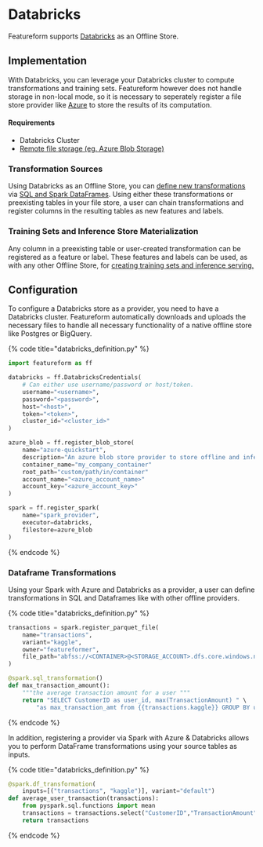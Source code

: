 # Databricks

Featureform supports [Databricks](https://www.databricks.com) as an Offline Store.

## Implementation <a href="#implementation" id="implementation"></a>
With Databricks, you can leverage your Databricks cluster to compute transformations and training sets. Featureform however does not handle storage in non-local mode, so it is necessary to seperately register a file store provider like [Azure](azure.md) to store the results of its computation.

#### Requirements
* Databricks Cluster
* [Remote file storage (eg. Azure Blob Storage)](azure.md)

### Transformation Sources

Using Databricks as an Offline Store, you can [define new transformations](../getting-started/transforming-data.md) via [SQL and Spark DataFrames](https://spark.apache.org/docs/latest/sql-programming-guide.html). Using either these transformations or preexisting tables in your file store, a user can chain transformations and register columns in the resulting tables as new features and labels.

### Training Sets and Inference Store Materialization

Any column in a preexisting table or user-created transformation can be registered as a feature or label. These features and labels can be used, as with any other Offline Store, for [creating training sets and inference serving.](../getting-started/defining-features-labels-and-training-sets.md)

## Configuration <a href="#configuration" id="configuration"></a>

To configure a Databricks store as a provider, you need to have a Databricks cluster. Featureform automatically downloads and uploads the necessary files to handle all necessary functionality of a native offline store like Postgres or BigQuery.


{% code title="databricks_definition.py" %}
```python
import featureform as ff

databricks = ff.DatabricksCredentials(
    # Can either use username/password or host/token.
    username="<username>",
    password="<password>",
    host="<host>",
    token="<token>",
    cluster_id="<cluster_id>"
)

azure_blob = ff.register_blob_store(
    name="azure-quickstart",
    description="An azure blob store provider to store offline and inference data" # Optional
    container_name="my_company_container"
    root_path="custom/path/in/container"
    account_name="<azure_account_name>"
    account_key="<azure_account_key>" 
)

spark = ff.register_spark(
    name="spark_provider",
    executor=databricks,
    filestore=azure_blob
)

```
{% endcode %}

### Dataframe Transformations
Using your Spark with Azure and Databricks as a provider, a user can define transformations in SQL and Dataframes like with other offline providers.

{% code title="databricks_definition.py" %}
```python
transactions = spark.register_parquet_file(
    name="transactions",
    variant="kaggle",
    owner="featureformer",
    file_path="abfss://<CONTAINER>@<STORAGE_ACCOUNT>.dfs.core.windows.net/source_datasets/transaction_short.csv",
)

@spark.sql_transformation()
def max_transaction_amount():
    """the average transaction amount for a user """
    return "SELECT CustomerID as user_id, max(TransactionAmount) " \
        "as max_transaction_amt from {{transactions.kaggle}} GROUP BY user_id"
```
{% endcode %}

In addition, registering a provider via Spark with Azure & Databricks allows you to perform DataFrame transformations using your source tables as inputs.

{% code title="databricks_definition.py" %}
```python
@spark.df_transformation(
    inputs=[("transactions", "kaggle")], variant="default")
def average_user_transaction(transactions):
    from pyspark.sql.functions import mean
    transactions = transactions.select("CustomerID","TransactionAmount","Timestamp").groupBy("CustomerID").agg(mean("TransactionAmount"))
    return transactions
```
{% endcode %}